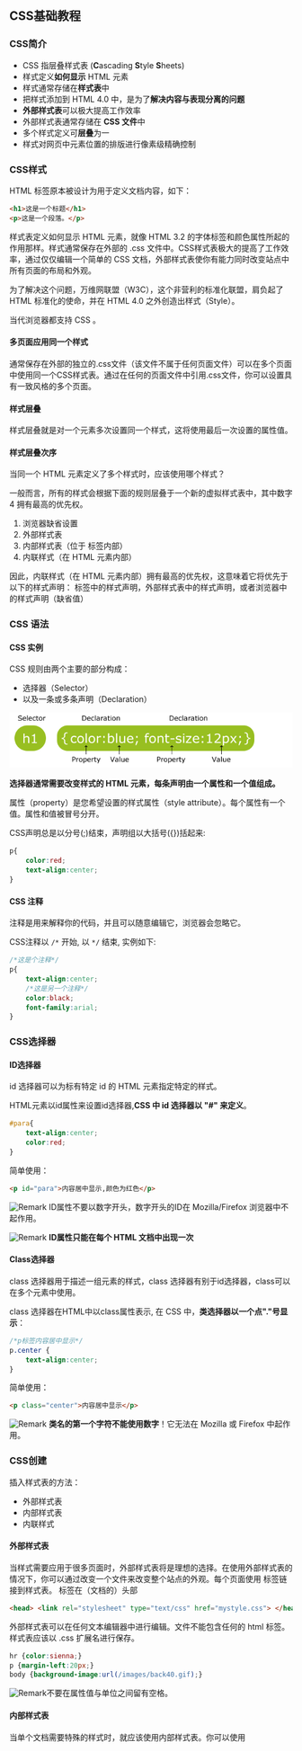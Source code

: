 ## CSS基础教程

### CSS简介

- CSS 指层叠样式表 (**C**ascading **S**tyle **S**heets)
- 样式定义**如何显示** HTML 元素
- 样式通常存储在**样式表**中
- 把样式添加到 HTML 4.0 中，是为了**解决内容与表现分离的问题**
- **外部样式表**可以极大提高工作效率
- 外部样式表通常存储在 **CSS 文件**中
- 多个样式定义可**层叠**为一
- 样式对网页中元素位置的排版进行像素级精确控制

### CSS样式

HTML 标签原本被设计为用于定义文档内容，如下：

```html
<h1>这是一个标题</h1>
<p>这是一个段落。</p>
```

样式表定义如何显示 HTML 元素，就像 HTML 3.2 的字体标签和颜色属性所起的作用那样。样式通常保存在外部的 .css 文件中。CSS样式表极大的提高了工作效率，通过仅仅编辑一个简单的 CSS 文档，外部样式表使你有能力同时改变站点中所有页面的布局和外观。

为了解决这个问题，万维网联盟（W3C），这个非营利的标准化联盟，肩负起了 HTML 标准化的使命，并在 HTML 4.0 之外创造出样式（Style）。

当代浏览器都支持 CSS 。

#### 多页面应用同一个样式

通常保存在外部的独立的.css文件（该文件不属于任何页面文件）可以在多个页面中使用同一个CSS样式表。通过在任何的页面文件中引用.css文件，你可以设置具有一致风格的多个页面。

#### 样式层叠

样式层叠就是对一个元素多次设置同一个样式，这将使用最后一次设置的属性值。

#### 样式层叠次序

当同一个 HTML 元素定义了多个样式时，应该使用哪个样式？

一般而言，所有的样式会根据下面的规则层叠于一个新的虚拟样式表中，其中数字 4 拥有最高的优先权。

1. 浏览器缺省设置
2. 外部样式表
3. 内部样式表（位于 <head> 标签内部）
4. 内联样式（在 HTML 元素内部）

因此，内联样式（在 HTML 元素内部）拥有最高的优先权，这意味着它将优先于以下的样式声明：<head> 标签中的样式声明，外部样式表中的样式声明，或者浏览器中的样式声明（缺省值）

### CSS 语法

#### CSS 实例

CSS 规则由两个主要的部分构成：

- 选择器（Selector）
- 以及一条或多条声明（Declaration）

![1593401538094](images/1593401538094.png)

**选择器通常需要改变样式的 HTML 元素，每条声明由一个属性和一个值组成。**

属性（property）是您希望设置的样式属性（style attribute）。每个属性有一个值。属性和值被冒号分开。

CSS声明总是以分号(;)结束，声明组以大括号({})括起来:

```css
p{
    color:red;
    text-align:center;
}
```

#### CSS 注释

注释是用来解释你的代码，并且可以随意编辑它，浏览器会忽略它。

CSS注释以 `/*` 开始, 以 `*/` 结束, 实例如下:

```css
/*这是个注释*/        
p{        
    text-align:center;       
    /*这是另一个注释*/        
    color:black;        
    font-family:arial;       
}
```

### CSS选择器

#### ID选择器

id 选择器可以为标有特定 id 的 HTML 元素指定特定的样式。

HTML元素以id属性来设置id选择器,**CSS 中 id 选择器以 "#" 来定义**。

```css
#para{
    text-align:center;
    color:red;
}
```

简单使用：

```html
<p id="para">内容居中显示,颜色为红色</p>
```



![Remark](https://7n.w3cschool.cn/statics/images/course/lamp.gif) ID属性不要以数字开头，数字开头的ID在 Mozilla/Firefox 浏览器中不起作用。

![Remark](https://www.w3cschool.cn/statics/images/course/lamp.gif) **ID属性只能在每个 HTML 文档中出现一次**

#### Class选择器

class 选择器用于描述一组元素的样式，class 选择器有别于id选择器，class可以在多个元素中使用。

class 选择器在HTML中以class属性表示, 在 CSS 中，**类选择器以一个点"."号显示**：

```css
/*p标签内容居中显示*/
p.center {
    text-align:center;
}
```

简单使用：

```html
<p class="center">内容居中显示</p>
```

![Remark](https://7n.w3cschool.cn/statics/images/course/lamp.gif) **类名的第一个字符不能使用数字**！它无法在 Mozilla 或 Firefox 中起作用。

### CSS创建

插入样式表的方法：

- 外部样式表
- 内部样式表
- 内联样式

#### 外部样式表

当样式需要应用于很多页面时，外部样式表将是理想的选择。在使用外部样式表的情况下，你可以通过改变一个文件来改变整个站点的外观。每个页面使用 标签链接到样式表。 标签在（文档的）头部

```html
<head> <link rel="stylesheet" type="text/css" href="mystyle.css"> </head>
```

外部样式表可以在任何文本编辑器中进行编辑。文件不能包含任何的 html 标签。样式表应该以 .css 扩展名进行保存。

```css
hr {color:sienna;}           
p {margin-left:20px;}            
body {background-image:url(/images/back40.gif);}   
```

![Remark](https://7n.w3cschool.cn/statics/images/course/lamp.gif)不要在属性值与单位之间留有空格。

#### 内部样式表

当单个文档需要特殊的样式时，就应该使用内部样式表。你可以使用 <style> 标签在文档头部定义内部样式表，就像这样:

```html
<head>
    <style>
        hr {color:sienna;}
        p {margin-left:20px;}
        body {background-image:url("images/back40.gif");}
    </style>
</head>
```


#### 内联样式
由于要将表现和内容混杂在一起，内联样式会损失掉样式表的许多优势。请慎用这种方法，例如当样式仅需要在一个元素上应用一次时。

要使用内联样式，你需要在相关的标签内使用样式（style）属性。Style 属性可以包含任何 CSS 属性。

```html
<!--改变段落的颜色和左外边距-->
<p style="color:sienna;margin-left:20px">这是一个段落。</p>
```



**多重样式**

如果某些属性在不同的样式表中被同样的选择器定义，那么属性值将从更具体的样式表中被继承过来。

例如，外部样式表拥有针对 h3 选择器的三个属性：

```css
h3{            
    color:red;            
    text-align:left;            
    font-size:8pt;            
}   
```

而内部样式表拥有针对 h3 选择器的两个属性：
```css
h3            
{            
    text-align:right;            
    font-size:20pt;            
}    
```


假如拥有内部样式表的这个页面同时与外部样式表链接，那么 h3 得到的样式是：
```css
color:red; text-align:right;           
font-size:20pt;   
```


即颜色属性将被继承于外部样式表，而文字排列（text-alignment）和字体尺寸（font-size）会被内部样式表中的规则**取代**。

**多重样式将层叠为一个**

样式表允许以多种方式规定样式信息。样式可以规定在单个的 HTML 元素中，在 HTML 页的头元素中，或在一个外部的 CSS 文件中。甚至可以在同一个 HTML 文档内部引用多个外部样式表。

**层叠次序**

当同一个 HTML 元素被不止一个样式定义时，一般而言，所有的样式会根据下面的规则层叠于一个新的虚拟样式表中，**其中数字 4 拥有最高的优先权**。

1. 浏览器缺省设置
2. 外部样式表
3. 内部样式表（位于 head 标签内部）
4. 内联样式（在 HTML 元素内部）

因此，**内联样式（在 HTML 元素内部）拥有最高的优先权，这意味着它将优先于以下的样式声明： 标签中的样式声明，外部样式表中的样式声明，或者浏览器中的样式声明（缺省值）**。

![Remark](https://7n.w3cschool.cn/statics/images/course/lamp.gif)**提示:**如果你使用了外部文件的样式在内部样式中也定义了该样式，则内部样式表会取代外部文件的样式。



**多重样式优先级深入理解**

优先级用于浏览器是通过判断哪些属性值与元素最相关以决定并应用到该元素上的。

优先级仅由选择器组成的匹配规则决定的。

优先级就是分配给指定的CSS声明的一个权重，它由匹配的选择器中的每一种选择器类型的数值决定。



**多重样式优先级顺序**

下列是一份优先级逐级增加的选择器列表，其中数字 7 拥有最高的优先权：

1. 通用选择器（*）
2. 元素(类型)选择器
3. 类选择器
4. 属性选择器
5. 伪类
6. ID 选择器
7. 内联样式



**!important 规则例外**

当 !important 规则被应用在一个样式声明中时，该样式声明会覆盖CSS中任何其他的声明，无论它处在声明列表中的哪里。尽管如此，!important规则还是与优先级毫无关系。使用 !important 不是一个好习惯，因为它改变了你样式表本来的级联规则，从而使其难以调试。

一些经验法则：

- Always 要优化考虑使用样式规则的优先级来解决问题而不是 !important
- Only 只在需要覆盖全站或外部 css（例如引用的 ExtJs 或者 YUI ）的特定页面中使用 !important
- Never 永远不要在全站范围的 css 上使用 !important
- Never 永远不要在你的插件中使用 !important

![1593434925431](images/1593434925431.png)



**CSS 优先级法则**

-  A 选择器都有一个权值，权值越大越优先；
-  B 当权值相等时，后出现的样式表设置要优于先出现的样式表设置；
-  C 创作者的规则高于浏览者：即网页编写者设置的CSS 样式的优先权高于浏览器所设置的样式；
-  D 继承的CSS 样式不如后来指定的CSS 样式；
-  E 在同一组属性设置中标有"!important"规则的优先级最大；